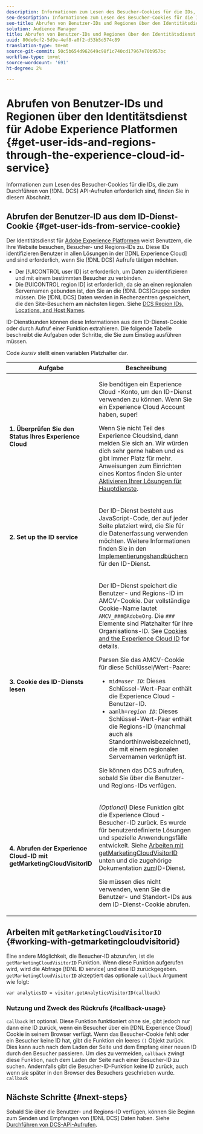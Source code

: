 ```yaml
---
description: Informationen zum Lesen des Besucher-Cookies für die IDs, die zum Aufrufen der DCS API erforderlich sind, finden Sie in diesem Abschnitt.
seo-description: Informationen zum Lesen des Besucher-Cookies für die IDs, die zum Aufrufen der DCS API erforderlich sind, finden Sie in diesem Abschnitt.
seo-title: Abrufen von Benutzer-IDs und Regionen über den Identitätsdienst für Adobe Experience Platformen
solution: Audience Manager
title: Abrufen von Benutzer-IDs und Regionen über den Identitätsdienst für Adobe Experience Platformen
uuid: 80de6cf2-5d9e-4ef8-a0f2-d53b5d574c89
translation-type: tm+mt
source-git-commit: 50c5b654d962649c98f1c740cd17967e70b957bc
workflow-type: tm+mt
source-wordcount: '691'
ht-degree: 2%

---
```



# Abrufen von Benutzer-IDs und Regionen über den Identitätsdienst für Adobe Experience Platformen {#get-user-ids-and-regions-through-the-experience-cloud-id-service}

Informationen zum Lesen des Besucher-Cookies für die IDs, die zum Durchführen von [!DNL DCS] API-Aufrufen erforderlich sind, finden Sie in diesem Abschnitt.

## Abrufen der Benutzer-ID aus dem ID-Dienst-Cookie {#get-user-ids-from-service-cookie}

Der Identitätsdienst für [Adobe Experience Platformen](https://docs.adobe.com/content/help/en/id-service/using/home.html) weist Benutzern, die Ihre Website besuchen, Besucher- und Regions-IDs zu. Diese IDs identifizieren Benutzer in allen Lösungen in der [!DNL Experience Cloud] und sind erforderlich, wenn Sie [!DNL DCS] Aufrufe tätigen möchten.

* Der [!UICONTROL user ID] ist erforderlich, um Daten zu identifizieren und mit einem bestimmten Besucher zu verbinden.
* Die [!UICONTROL region ID] ist erforderlich, da sie an einen regionalen Servernamen gebunden ist, den Sie an die [!DNL DCS]Gruppe senden müssen. Die [!DNL DCS] Daten werden in Rechenzentren gespeichert, die den Site-Besuchern am nächsten liegen. Siehe [DCS Region IDs, Locations, and Host Names](../../../api/dcs-intro/dcs-api-reference/dcs-regions.md).

ID-Dienstkunden können diese Informationen aus dem ID-Dienst-Cookie oder durch Aufruf einer Funktion extrahieren. Die folgende Tabelle beschreibt die Aufgaben oder Schritte, die Sie zum Einstieg ausführen müssen.

Code *kursiv* stellt einen variablen Platzhalter dar.

<table id="table_660EBE1C24DD4FBE9DCE5191836C9135"> 
 <thead> 
  <tr> 
   <th colname="col1" class="entry"> Aufgabe </th> 
   <th colname="col2" class="entry"> Beschreibung </th> 
  </tr> 
 </thead>
 <tbody> 
  <tr> 
   <td colname="col1"> <p> <b>1. Überprüfen Sie den Status Ihres <span class="keyword"> Experience Cloud</span></b> </p> </td> 
   <td colname="col2"> <p>Sie benötigen ein <span class="keyword"> Experience Cloud</span> -Konto, um den ID-Dienst verwenden zu können. Wenn Sie ein <span class="keyword"> Experience Cloud</span> Account haben, super! </p> <p> Wenn Sie nicht Teil des <span class="keyword"> Experience Cloud</span>sind, dann melden Sie sich an. Wir würden dich sehr gerne haben und es gibt immer Platz für mehr. Anweisungen zum Einrichten eines Kontos finden Sie unter <a href="https://docs.adobe.com/content/help/en/core-services/interface/about-core-services/core-services.html" format="https" scope="external"> Aktivieren Ihrer Lösungen für Hauptdienste</a>. </p> </td> 
  </tr> 
  <tr> 
   <td colname="col1"> <p> <b>2. Set up the <span class="keyword"> ID service</span></b> </p> </td> 
   <td colname="col2"> <p>Der <span class="keyword"> ID-Dienst</span> besteht aus JavaScript-Code, der auf jeder Seite platziert wird, die Sie für die Datenerfassung verwenden möchten. Weitere Informationen finden Sie in den <a href="https://docs.adobe.com/content/help/en/id-service/using/implementation/implementation-guides.html" format="https" scope="external"> Implementierungshandbüchern</a> für den ID-Dienst. </p> </td> 
  </tr> 
  <tr> 
   <td colname="col1"> <p> <b>3. Cookie des <span class="keyword"> ID-Diensts</span> lesen</b> </p> </td> 
   <td colname="col2"> <p>Der <span class="keyword"> ID-Dienst</span> speichert die Benutzer- und Regions-ID im AMCV-Cookie. Der vollständige Cookie-Name lautet <code>AMCV_<i>###</i>@AdobeOrg</code>. Die <code><i>###</i></code> Elemente sind Platzhalter für Ihre Organisations-ID. See <a href="https://docs.adobe.com/content/help/en/id-service/using/intro/cookies.html" format="https" scope="external"> Cookies and the Experience Cloud ID</a> for details. </p> <p>Parsen Sie das AMCV-Cookie für diese Schlüssel/Wert-Paare: </p> <p> 
     <ul id="ul_502ECFCDDD084D448B5EDC4E5C0909C1"> 
      <li id="li_662FFA36AC854E699D50A183B161D654"> <code>mid=<i>user ID</i></code>: Dieses Schlüssel-Wert-Paar enthält die <span class="keyword"> Experience Cloud</span> -Benutzer-ID. </li> 
      <li id="li_65422233187B4217B50DC52DBD58F404"> <code>aamlh=<i>region ID</i></code>: Dieses Schlüssel-Wert-Paar enthält die Regions-ID (manchmal auch als <span class="term"> Standorthinweis</span>bezeichnet), die mit einem regionalen Servernamen verknüpft ist. </li> 
     </ul> </p> <p>Sie können das <span class="wintitle"> DCS</span> aufrufen, sobald Sie über die Benutzer- und Regions-IDs verfügen. </p> </td> 
  </tr> 
  <tr> 
   <td colname="col1"> <p> <b>4. Abrufen der <span class="keyword"> Experience Cloud-ID</span> mit getMarketingCloudVisitorID</b> </p> </td> 
   <td colname="col2"> <p><i>(Optional)</i> Diese Funktion gibt die <span class="keyword"> Experience Cloud</span> -Besucher-ID zurück. Es wurde für benutzerdefinierte Lösungen und spezielle Anwendungsfälle entwickelt. Siehe <a href="../../../api/dcs-intro/dcs-s2s/dcs-mcid-ids.md#working-with-getmarketingcloudvisitorid"> Arbeiten mit getMarketingCloudVisitorID</a> unten und die zugehörige Dokumentation <a href="https://docs.adobe.com/content/help/en/id-service/using/id-service-api/methods/getmcvid.html" format="https" scope="external"> zum</a>ID-Dienst. </p> <p>Sie müssen dies nicht verwenden, wenn Sie die Benutzer- und Standort-IDs aus dem ID-Dienst-Cookie abrufen. </p> </td> 
  </tr> 
 </tbody> 
</table>

## Arbeiten mit `getMarketingCloudVisitorID` {#working-with-getmarketingcloudvisitorid}

Eine andere Möglichkeit, die Besucher-ID abzurufen, ist die `getMarketingCloudVisitorID` Funktion. Wenn diese Funktion aufgerufen wird, wird die Abfrage [!DNL ID service] und eine ID zurückgegeben. `getMarketingCloudVisitorID` akzeptiert das optionale `callback` Argument wie folgt:

`var analyticsID = visitor.getAnalyticsVisitorID(callback)`

### Nutzung und Zweck des Rückrufs {#callback-usage}

`callback` ist optional. Diese Funktion funktioniert ohne sie, gibt jedoch nur dann eine ID zurück, wenn ein Besucher über ein [!DNL Experience Cloud] Cookie in seinem Browser verfügt. Wenn das Besucher-Cookie fehlt oder ein Besucher keine ID hat, gibt die Funktion ein leeres `()` Objekt zurück. Dies kann auch nach dem Laden der Seite und dem Empfang einer neuen ID durch den Besucher passieren. Um dies zu vermeiden, `callback` zwingt diese Funktion, nach dem Laden der Seite nach einer Besucher-ID zu suchen. Andernfalls gibt die Besucher-ID-Funktion keine ID zurück, auch wenn sie später in den Browser des Besuchers geschrieben wurde. `callback`

## Nächste Schritte {#next-steps}

Sobald Sie über die Benutzer- und Regions-ID verfügen, können Sie Beginn zum Senden und Empfangen von [!DNL DCS] Daten haben. Siehe [Durchführen von DCS-API-Aufrufen](../../../api/dcs-intro/dcs-s2s/dcs-s2s-calls.md).